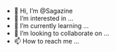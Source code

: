 - 👋 Hi, I’m @Sagazine
- 👀 I’m interested in ...
- 🌱 I’m currently learning ...
- 💞️ I’m looking to collaborate on ...
- 📫 How to reach me ...

<!---
Sagazine/Sagazine is a ✨ special ✨ repository because its `README.md` (this file) appears on your GitHub profile.
You can click the Preview link to take a look at your changes.
--->
